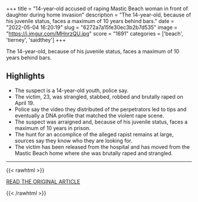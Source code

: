 +++
title = "14-year-old accused of raping Mastic Beach woman in front of daughter during home invasion"
description = "The 14-year-old, because of his juvenile status, faces a maximum of 10 years behind bars."
date = "2022-05-04 16:20:19"
slug = "6272a7a15fe30ec3b2b7d535"
image = "https://i.imgur.com/MHnrzQU.jpg"
score = "1691"
categories = ['beach', 'tierney', 'saidthey']
+++

The 14-year-old, because of his juvenile status, faces a maximum of 10 years behind bars.

## Highlights

- The suspect is a 14-year-old youth, police say.
- The victim, 23, was strangled, stabbed, robbed and brutally raped on April 19.
- Police say the video they distributed of the perpetrators led to tips and eventually a DNA profile that matched the violent rape scene.
- The suspect was arraigned and, because of his juvenile status, faces a maximum of 10 years in prison.
- The hunt for an accomplice of the alleged rapist remains at large, sources say they know who they are looking for.
- The victim has been released from the hospital and has moved from the Mastic Beach home where she was brutally raped and strangled.

---

{{< rawhtml >}}
  <p class="article-category">
    <a target="_blank" href="https://www.cbsnews.com/newyork/news/teenager-arrested-mastic-beach-rape-home-invasion/">READ THE ORIGINAL ARTICLE</a>
  </p>
{{< /rawhtml >}}
